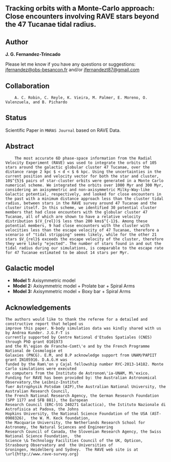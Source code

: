 Tracking orbits with a Monte-Carlo approach: Close encounters involving RAVE stars beyond the 47 Tucanae tidal radius.
---



Author
---

**J. G. Fernandez-Trincado**

Please let me know if you have any questions or suggestions: jfernandez@obs-besancon.fr and/or jfernandezt87@gmail.com

Collaboration
---

        A. C. Robin, C. Reyle, K. Vieira, M. Palmer, E. Moreno, O. Valenzuela, and B. Pichardo

Status
---

Scientific Paper in `MNRAS Journal` based on RAVE Data.

Abstract
---

        The most accurate 6D phase-space information from the Radial Velocity Experiment (RAVE) was used to integrate the orbits of 105 stars around the galactic globular cluster 47 Tucanae, over the distance range 2 kpc $ < d < $ 6 kpc. Using the uncertainties in the current position and velocity vector for both the star and cluster, 10$^{5}$ pairs of star-cluster orbits were generated in a Monte Carlo numerical scheme. We integrated the orbits over 1000 Myr and 300 Myr, considering an axisymmetric and non-axisymmetric Milky-Way-like Galactic potential, respectively, and looked for close encounters in the past with a minimum distance approach less than the cluster tidal radius, between stars in the RAVE survey around 47 Tucanae and the cluster itself. In this scheme, we identified 30 potential cluster members that had close encounters with the globular cluster 47 Tucanae, all of which are shown to have a relative velocity distribution $(V_{rel})$ less than 200 kms$^{-1}$. Among these potential members, 9 had close encounters with the cluster with velocities less than the escape velocity of 47 Tucanae, therefore a scenario of "tidal stripping" seems likely, while for the other 21 stars $V_{rel}$ exceeds the escape velocity of the cluster, therefore they were likely "ejected". The number of stars found in and out the tidal radius during our simulations, is comparable to the escape rate for 47 Tucanae estimated to be about 14 stars per Myr.


Galactic model
---

  * **Model 1:** Axisymmetric model
  * **Model 2:** Axisymmetric model + Prolate bar + Spiral Arms
  * **Model 3:** Axisymmetric model + Boxy bar + Spiral Arms


Acknowledgements
---

    The authors would like to thank the referee for a detailed and constructive report that helped us 
    improve this paper. N-body simulatios data was kindly shared with us by Andrea Kunder. J.G.F-T is 
    currently supported by Centre National d'Etudes Spatiales (CNES) through PhD grant 0101973 
    and the R\'egion de Franche-Comt\'e and by the French Programme National de Cosmologie et
    Galaxies (PNCG). E.M, and B.P acknowledge support from UNAM/PAPIIT grant IN105916. D.A.G.H was 
    funded by the Ram\'on y Cajal fellowship number RYC-2013-14182. Monte Carlo simulations were executed 
    on computers from the Instituto de Astronom\'ia-UNAM, M\'exico.   
    Funding for RAVE has been provided by: the Australian Astronomical Observatory,the Leibniz-Institut 
    fuer Astrophysik Potsdam (AIP),the Australian National University, the Australian Research Council, 
    the French National Research Agency, the German Research Foundation (SPP 1177 and SFB 881), the European 
    Research Council (ERC-StG 240271 Galactica), the Istituto Nazionale di Astrofisica at Padova, the Johns 
    Hopkins University, the National Science Foundation of the USA (AST-0908326),  the W. M. Keck foundation, 
    the Macquarie University, the Netherlands Research School for Astronomy, the Natural Sciences and Engineering 
    Research Council of Canada, the Slovenian Research Agency, the Swiss National Science Foundation,  the 
    Science \& Technology Facilities Council of the UK, Opticon, Strasbourg Observatory and  the Universities of 
    Groningen, Heidelberg and Sydney.  The RAVE web site is at \url{http://www.rave-survey.org}
    
    




